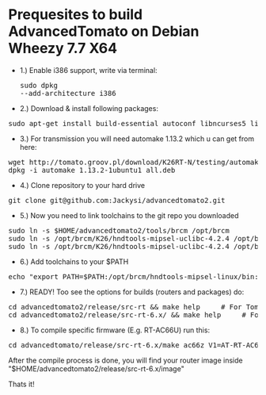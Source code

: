 # Prequesites to build AdvancedTomato on Debian Wheezy 7.7 X64

- 1.) Enable i386 support, write via terminal: <pre>sudo dpkg --add-architecture i386</pre>

- 2.) Download & install following packages:
<pre>sudo apt-get install build-essential autoconf libncurses5 libncurses5-dev m4 bison flex libstdc++6-4.4-dev g++-4.4 g++ libtool sqlite gcc g++ binutils patch bzip2 flex bison make gettext unzip zlib1g-dev libc6 gperf sudo automake automake1.9 git-core lib32stdc++6 libncurses5 libncurses5-dev m4 bison gawk flex libstdc++6-4.4-dev g++-4.4-multilib g++ git gitk zlib1g-dev autopoint libtool shtool autogen mtd-utils gcc-multilib gconf-editor lib32z1-dev pkg-config gperf libssl-dev libxml2-dev libelf1:i386 make intltool libglib2.0-dev libstdc++5 texinfo dos2unix xsltproc libnfnetlink0 libcurl4-openssl-dev libxml2-dev libgtk2.0-dev libnotify-dev libevent-dev mc</pre>

- 3.) For transmission you will need automake 1.13.2 which u can get from here:
<pre>wget http://tomato.groov.pl/download/K26RT-N/testing/automake_1.13.2-1ubuntu1_all.deb
dpkg -i automake_1.13.2-1ubuntu1_all.deb</pre>

- 4.) Clone repository to your hard drive
<pre>git clone git@github.com:Jackysi/advancedtomato2.git</pre>

- 5.) Now you need to link toolchains to the git repo you downloaded
<pre>sudo ln -s $HOME/advancedtomato2/tools/brcm /opt/brcm
sudo ln -s /opt/brcm/K26/hndtools-mipsel-uclibc-4.2.4 /opt/brcm/hndtools-mipsel-linux
sudo ln -s /opt/brcm/K26/hndtools-mipsel-uclibc-4.2.4 /opt/brcm/hndtools-mipsel-uclibc</pre>

- 6.) Add toolchains to your $PATH
<pre>echo "export PATH=$PATH:/opt/brcm/hndtools-mipsel-linux/bin:/opt/brcm/hndtools-mipsel-uclibc/bin:/sbin/" >> ~/.profile && source ~/.profile</pre>

- 7.) READY! Too see the options for builds (routers and packages) do:
<pre>cd advancedtomato2/release/src-rt && make help     # For Tomato RT-N builds
cd advancedtomato2/release/src-rt-6.x/ && make help		# For Tomato RT-AC builds</pre>

- 8.) To compile specific firmware (E.g. RT-AC66U) run this:
<pre>cd advancedtomato/release/src-rt-6.x/make ac66z V1=AT-RT-AC6x V2=2.4-124</pre>
After the compile process is done, you will find your router image inside "$HOME/advancedtomato2/release/src-rt-6.x/image"

Thats it!
